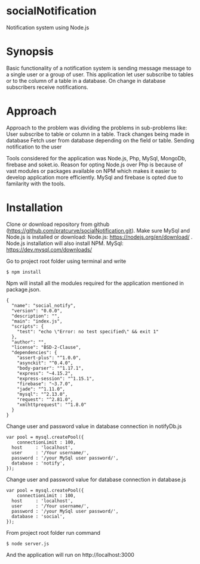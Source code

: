 # socialNotification
Notification system using Node.js

# Synopsis
Basic functionality of a notification system is sending message message to a single user or a group of user. This application
let user subscribe to tables or to the column of a table in a database. On change in database subscribers receive notifications.

# Approach
Approach to the problem was dividing the problems in sub-problems like:
User subscribe to table or column in a table.
Track changes being made in database
Fetch user from database depending on the field or table.
Sending notification to the user

Tools considered for the application was Node.js, Php, MySql, MongoDb, firebase and soket.io. Reason for opting Node.js over Php
is because of vast modules or packages available on NPM which makes it easier to develop application more efficiently. MySql and 
firebase is opted due to familarity with the tools.

# Installation
Clone or download repository from github (https://github.com/pratcurve/socialNotification.git). Make sure MySql and Node.js is
installed or download:
Node.js: https://nodejs.org/en/download/ . Node.js installation will also install NPM.
MySql: https://dev.mysql.com/downloads/

Go to project root folder using terminal and write
```
$ npm install
```
Npm will install all the modules required for the application mentioned in package.json.

```
{
  "name": "social_notify",
  "version": "0.0.0",
  "description": "",
  "main": "index.js",
  "scripts": {
    "test": "echo \"Error: no test specified\" && exit 1"
  },
  "author": "",
  "license": "BSD-2-Clause",
  "dependencies": {
    "assert-plus": "^1.0.0",
    "asynckit": "^0.4.0",
    "body-parser": "^1.17.1",
    "express": "~4.15.2",
    "express-session": "^1.15.1",
    "firebase": "~3.7.0",
    "jade": "^1.11.0",
    "mysql": "^2.13.0",
    "request": "^2.81.0",
    "xmlhttprequest": "^1.8.0"
  }
}
```
Change user and password value in database connection in notifyDb.js
```
var pool = mysql.createPool({
	connectionLimit : 100,
  host     : 'localhost',
  user     : '/Your username/',
  password : '/your MySql user password/',
  database : 'notify',
});
```
Change user and password value for database connection in database.js
```
var pool = mysql.createPool({
	connectionLimit : 100,
  host     : 'localhost',
  user     : '/Your username/',
  password : '/your MySql user password/',
  database : 'social',
});
```
From project root folder run command
```
$ node server.js
```
And the application will run on http://localhost:3000
